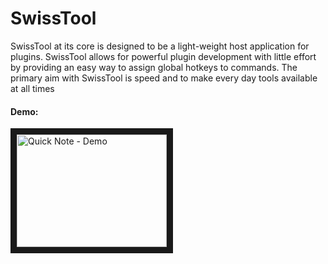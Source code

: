 # SwissTool
SwissTool at its core is designed to be a light-weight host application for plugins. SwissTool allows for powerful plugin development with little effort by providing an easy way to assign global hotkeys to commands. The primary aim with SwissTool is speed and to make every day tools available at all times

#### Demo: 

<a href="http://www.youtube.com/watch?feature=player_embedded&v=eCXzBnEN3-8" target="_blank"><img src="https://i.ytimg.com/vi/eCXzBnEN3-8/hqdefault.jpg?sqp=-oaymwEZCPYBEIoBSFXyq4qpAwsIARUAAIhCGAFwAQ==&rs=AOn4CLBSbyypOuZCG7BZIKkeMPxJus89iQ" 
alt="Quick Note - Demo" width="240" height="180" border="10" /></a>
